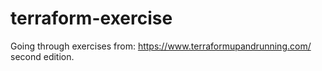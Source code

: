 # terraform-exercise

Going through exercises from: https://www.terraformupandrunning.com/ second edition.